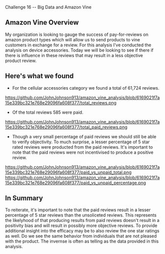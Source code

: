 Challenge 16 -- Big Data and Amazon Vine

## Amazon Vine Overview
My organization is looking to gauge the success of pay-for-reviews on amazon product types which will allow us to send products to vine customers in exchange for a review.  For this analysis I've conducted the analysis on device accessories.  Today we will be looking to see if there if there is influence in these reviews that may result in a less objective product review.

## Here's what we found

 - For the cellular accessories category we found a total of 61,724 reviews. 

https://github.com/JohnJohnson913/amazon_vine_analysis/blob/6169021f7a15e339bc321e768e29096fa608f377/total_reviews.png

 - Of the total reviews 585 were paid. 

https://github.com/JohnJohnson913/amazon_vine_analysis/blob/6169021f7a15e339bc321e768e29096fa608f377/total_paid_reviews.png

 - Though a very small percentage of paid reviews we should still be able to verify objectivity.  To much surprise, a lesser percentage of 5 star rated reviews were producted from the paid reviews.  It's important to note that the paid reviews were not incentivised to produce a positive review.

https://github.com/JohnJohnson913/amazon_vine_analysis/blob/6169021f7a15e339bc321e768e29096fa608f377/paid_vs_unpaid_total.png
https://github.com/JohnJohnson913/amazon_vine_analysis/blob/6169021f7a15e339bc321e768e29096fa608f377/paid_vs_unpaid_percentage.png

## In Summary

To reiterate, it's important to note that the paid reviews result in a lesser percentage of 5 star reviews than the unsoliceted reviews.  This represents the likelyhood of that producing results from paid reviews doesn't result in a positivity bias and will result in possibly more objective reviews.  To provide additional insight into the efficacy may be to also review the one star ratings as well.   Do we see the same behavior from individuals that are not pleased with the product.  The invernse is often as telling as the data provided in this analysis.
